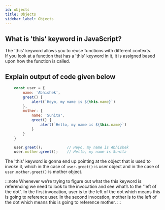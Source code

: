 ```yaml
---
id: objects
title: Objects
sidebar_label: Objects
---
```


## What is 'this' keyword in JavaScript?

The 'this' keyword allows you to reuse functions with different contexts.<br/>
If you look at a function that has a 'this' keyword in it, it is assigned based upon how the function is called.


## Explain output of code given below

```js
    const user = {
        name: 'Abhishek',
        greet() {
            alert(`Heyo, my name is ${this.name}`)
        },
        mother: {
            name: 'Sunita',
            greet() {
                alert(`Hello, my name is ${this.name}`)
            }
        }
    }

    user.greet();           // Heyo, my name is Abhishek
    user.mother.greet();    // Hello, my name is Sunita
```

The 'this' keyword is gonna end up pointing at the object that is used to invoke it, which in the case of `user.greet()` is user object and in the case of `user.mother.greet()` is mother object.

:::note
Whenever we’re trying to figure out what the this keyword is referencing we need to look to the invocation and see what’s to the “left of the dot”. In the first invocation, user is to the left of the dot which means this is going to reference user. In the second invocation, mother is to the left of the dot which means this is going to reference mother.
:::